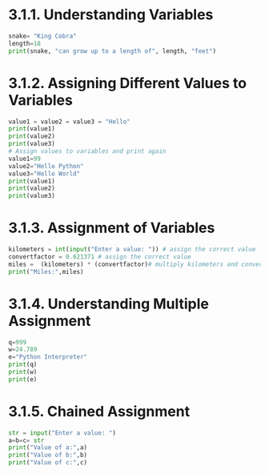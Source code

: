 # 3.1.1. Understanding Variables


```python
snake= "King Cobra"
length=18
print(snake, "can grow up to a length of", length, "feet")
```

# 3.1.2. Assigning Different Values to Variables


```python
value1 = value2 = value3 = "Hello"
print(value1)
print(value2)
print(value3)
# Assign values to variables and print again
value1=99
value2="Hello Python"
value3="Hello World"
print(value1)
print(value2)
print(value3)
```

# 3.1.3. Assignment of Variables


```python
kilometers = int(input("Enter a value: ")) # assign the correct value
convertfactor = 0.621371 # assign the correct value
miles =  (kilometers) * (convertfactor)# multiply kilometers and convertfactor
print("Miles:",miles)

```

# 3.1.4. Understanding Multiple Assignment


```python
q=999
w=24.789
e="Python Interpreter"
print(q)
print(w)
print(e)
```

# 3.1.5. Chained Assignment


```python
str = input("Enter a value: ")
a=b=c= str
print("Value of a:",a)
print("Value of b:",b)
print("Value of c:",c)
```
